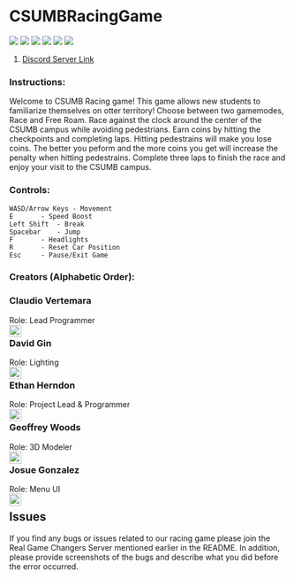 # CSUMBRacingGame     

![](https://img.shields.io/github/last-commit/HerndonE/CSUMBRacingGame)
![](https://img.shields.io/github/repo-size/HerndonE/CSUMBRacingGame)
![](https://img.shields.io/github/contributors/HerndonE/CSUMBRacingGame)
![](https://img.shields.io/github/languages/top/HerndonE/CSUMBRacingGame) 
![](https://img.shields.io/github/stars/HerndonE/CSUMBRacingGame?style=social)
![](https://img.shields.io/github/forks/HerndonE/CSUMBRacingGame?style=social)

1. [Discord Server Link](https://discord.gg/heMjATN)

### Instructions:   
Welcome to CSUMB Racing game! This game allows new students to familiarize themselves on otter territory! Choose between two gamemodes, Race and 
Free Roam. Race against the clock around the center of the CSUMB 
campus while avoiding pedestrians. Earn coins by hitting the 
checkpoints and completing laps. Hitting pedestrains will make 
you lose coins. The better you peform and the more coins you get 
will increase the penalty when hitting pedestrains. Complete three 
laps to finish the race and enjoy your visit to the CSUMB campus.

### Controls:
```
WASD/Arrow Keys - Movement  
E 		- Speed Boost  
Left Shift 	- Break  
Spacebar 	- Jump  
F		- Headlights  
R		- Reset Car Position  
Esc		- Pause/Exit Game
```

### Creators (Alphabetic Order):      

### Claudio Vertemara  
Role: Lead Programmer   
[<img align="left" alt="Claudio | LinkedIn" width="22px" src="https://cdn.jsdelivr.net/npm/simple-icons@v3/icons/linkedin.svg" />](https://www.linkedin.com/in/claudiovertemara/)

### David Gin
Role: Lighting    
[<img align="left" alt="David | LinkedIn" width="22px" src="https://cdn.jsdelivr.net/npm/simple-icons@v3/icons/linkedin.svg" />](https://www.linkedin.com/in/david-gin-5389861b9/)

### Ethan Herndon
Role: Project Lead & Programmer  
[<img align="left" alt="HerndonE | LinkedIn" width="22px" src="https://cdn.jsdelivr.net/npm/simple-icons@v3/icons/linkedin.svg" />](https://www.linkedin.com/in/ethan-herndon-8ba950196/)

### Geoffrey Woods
Role: 3D Modeler  
[<img align="left" alt="Geoffrey| LinkedIn" width="22px" src="https://cdn.jsdelivr.net/npm/simple-icons@v3/icons/linkedin.svg" />](https://www.linkedin.com/in/geoffrey-woods-330275199/)

### Josue Gonzalez
Role: Menu UI    
[<img align="left" alt="Josue | LinkedIn" width="22px" src="https://cdn.jsdelivr.net/npm/simple-icons@v3/icons/linkedin.svg" />]( https://www.linkedin.com/in/josue-gonzalez-b1a003147/)         
    
## Issues
If you find any bugs or issues related to our racing game please join the Real Game Changers Server mentioned earlier in the README. In addition, please provide screenshots of the bugs and describe what you did before the error occurred.

